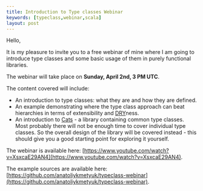 ```yaml
---
title: Introduction to Type classes Webinar
keywords: [typeclass,webinar,scala]
layout: post
---
```


Hello,

It is my pleasure to invite you to a free webinar of mine where I am going to introduce type classes and some basic usage of them in purely functional libraries.

<!-- more -->

The webinar will take place on **Sunday, April 2nd, 3 PM UTC**.

The content covered will include:

- An introduction to type classes: what they are and how they are defined.
- An example demonstrating where the type class approach can beat hierarchies in terms of extensibility and [DRY](https://en.wikipedia.org/wiki/Don't_repeat_yourself)ness.
- An introduction to [Cats](http://typelevel.org/cats/) - a library containing common type classes. Most probably there will not be enough time to cover individual type classes. So the overall design of the library will be covered instead - this should give you a good starting point for exploring it yourself.

The webinar is available here: [https://www.youtube.com/watch?v=XsxcaE29AN4](https://www.youtube.com/watch?v=XsxcaE29AN4).

The example sources are available here: [https://github.com/anatoliykmetyuk/typeclass-webinar](https://github.com/anatoliykmetyuk/typeclass-webinar).